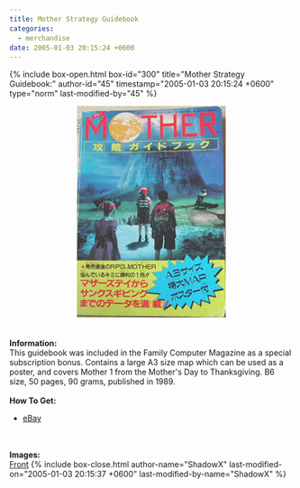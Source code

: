 ```yaml
---
title: Mother Strategy Guidebook
categories:
  - merchandise
date: 2005-01-03 20:15:24 +0600
---
```

{% include box-open.html box-id="300" title="Mother Strategy Guidebook:" author-id="45" timestamp="2005-01-03 20:15:24 +0600" type="norm" last-modified-by="45" %}
	<center>
	<img src="/merchandise/images/m1sgbook_title.jpg" border="0" alt="Mother Strategy Guidebook" />
	</center>
	<br /><br />
	<b>Information:</b>
	<br />
	This guidebook was included in the Family Computer Magazine
	as a special subscription bonus. Contains a large A3 size map
	which can be used as a poster, and covers Mother 1 from the Mother's Day
	to Thanksgiving. B6 size, 50 pages, 90 grams, published in 1989.
	<br /><br />
	<b>How To Get:</b>
	<br />
	<ul>
	<li><a href="http://www.ebay.com">eBay</a></li>
	</ul>
	<br /><br />
	<b>Images:</b>
	<br />
	<a href="/merchandise/images/m1sgbook1.jpg">Front</a>
{% include box-close.html author-name="ShadowX" last-modified-on="2005-01-03 20:15:37 +0600" last-modified-by-name="ShadowX" %}
